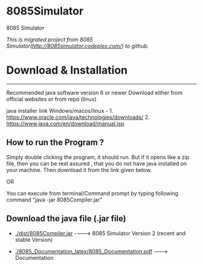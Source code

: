 # 8085Simulator
8085 Simulator 

*This is migrated project from 8085 Simulator(http://8085simulator.codeplex.com/) to github.*

# Download & Installation 
-------------------------
Recommended java software version 8 or newer
Download either from official websites or from repo (linux)

java installer link Windows/macos/linux - 
                                           1. https://www.oracle.com/java/technologies/downloads/
                                           2. https://www.java.com/en/download/manual.jsp



How to run the Program ?
------------------------
Simply double clicking the program, it should run. 
But if it opens like a zip file, then you can be rest assured , that you do not have java installed on your machine.
Then download it from the link given below.

OR

You can execute from terminal/Command prompt by typing following command "java -jar 8085Compiler.jar"


Download the java file (.jar file)
--------------------------------------
* [./dist/8085Compiler.jar](https://github.com/jm61288/8085Simulator/raw/master/dist/8085Compiler.jar) ----> 8085 Simulator Version 2 (recent and stable Version)

* [./8085_Documentation_latex/8085_Documentation.pdf](https://github.com/jm61288/8085Simulator/raw/master/8085_Documentation_latex/8085_Documentation.pdf) ---> Documentation
